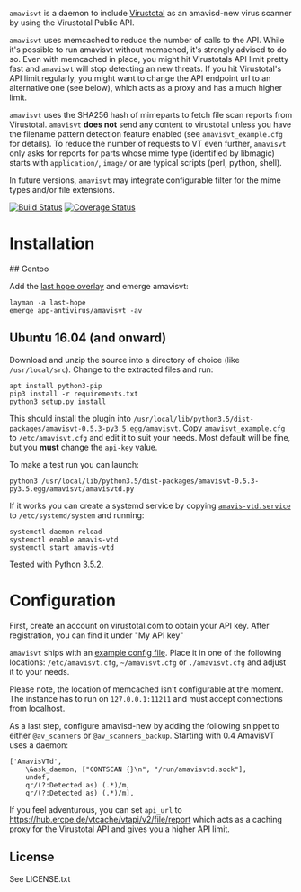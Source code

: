 `amavisvt` is a daemon to include [Virustotal](https://virustotal.com) as an amavisd-new virus scanner by using the Virustotal Public API.

`amavisvt` uses memcached to reduce the number of calls to the API. While it's possible to run amavisvt without memached, it's strongly advised to do so.
Even with memcached in place, you might hit Virustotals API limit pretty fast and `amavisvt` will stop detecting an new threats.
If you hit Virustotal's API limit regularly, you might want to change the API endpoint url to an alternative one (see below), which acts as a proxy and has a much higher limit.    

`amavisvt` uses the SHA256 hash of mimeparts to fetch file scan reports from Virustotal.
`amavisvt` **does not** send any content to virustotal unless you have the filename pattern detection feature enabled (see `amavisvt_example.cfg` for details).
To reduce the number of requests to VT even further, `amavisvt` only asks for reports for parts whose mime type (identified by libmagic) starts with `application/`, `image/` or are typical scripts (perl, python, shell).

In future versions, `amavisvt` may integrate configurable filter for the mime types and/or file extensions.

[![Build Status](https://travis-ci.org/ercpe/amavisvt.svg?branch=master)](https://travis-ci.org/ercpe/amavisvt) [![Coverage Status](https://coveralls.io/repos/github/ercpe/amavisvt/badge.svg?branch=master)](https://coveralls.io/github/ercpe/amavisvt?branch=master)


# Installation

## Gentoo

Add the [last hope overlay](https://ercpe.de/projects/last-hope-gentoo-portage-overlay) and emerge amavisvt:

    layman -a last-hope
    emerge app-antivirus/amavisvt -av

## Ubuntu 16.04 (and onward)

Download and unzip the source into a directory of choice (like `/usr/local/src`). Change to the extracted files and run:

```
apt install python3-pip
pip3 install -r requirements.txt
python3 setup.py install
```

This should install the plugin into `/usr/local/lib/python3.5/dist-packages/amavisvt-0.5.3-py3.5.egg/amavisvt`.
Copy `amavisvt_example.cfg` to `/etc/amavisvt.cfg` and edit it to suit your needs. Most default will be fine, but you
**must** change the `api-key` value.

To make a test run you can launch:

```
python3 /usr/local/lib/python3.5/dist-packages/amavisvt-0.5.3-py3.5.egg/amavisvt/amavisvtd.py
```

If it works you can create a systemd service by copying [`amavis-vtd.service`](etc/amavis-vtd.service) to `/etc/systemd/system` and running:

```
systemctl daemon-reload
systemctl enable amavis-vtd
systemctl start amavis-vtd
```

Tested with Python 3.5.2.

# Configuration

First, create an account on virustotal.com to obtain your API key. After registration, you can find it under "My API key"

`amavisvt` ships with an [example config file](https://code.not-your-server.de/amavisvt.git/blob/master/amavisvt_example.cfg). Place it in one of the following locations: `/etc/amavisvt.cfg`, `~/amavisvt.cfg` or `./amavisvt.cfg` and adjust it to your needs.

Please note, the location of memcached isn't configurable at the moment. The instance has to run on `127.0.0.1:11211` and must accept connections from localhost.

As a last step, configure amavisd-new by adding the following snippet to either `@av_scanners` or `@av_scanners_backup`. Starting with 0.4 AmavisVT uses a daemon:

    ['AmavisVTd',
        \&ask_daemon, ["CONTSCAN {}\n", "/run/amavisvtd.sock"],
        undef,
        qr/(?:Detected as) (.*)/m,
        qr/(?:Detected as) (.*)/m],

If you feel adventurous, you can set `api_url` to https://hub.ercpe.de/vtcache/vtapi/v2/file/report which acts as a caching proxy for the Virustotal API and gives you a higher API limit.

## License

See LICENSE.txt
